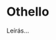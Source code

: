 <!-- ======================================================================
--- Search engine
title:          Othello
keywords:       Othello, tragédia
description:    William Shakespeare: Othello.
--- Menu system
order:          80
text:           Othello
hidden:         false
umbel:          false
--- Page properties
id:             /tragedies/othello
document:       
layout:         layout-2-left
$-left:         play-list
searchable:     true
======================================================================= -->

# Othello

Leírás...
